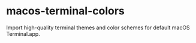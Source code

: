 # macos-terminal-colors
Import high-quality terminal themes and color schemes for default macOS Terminal.app.
